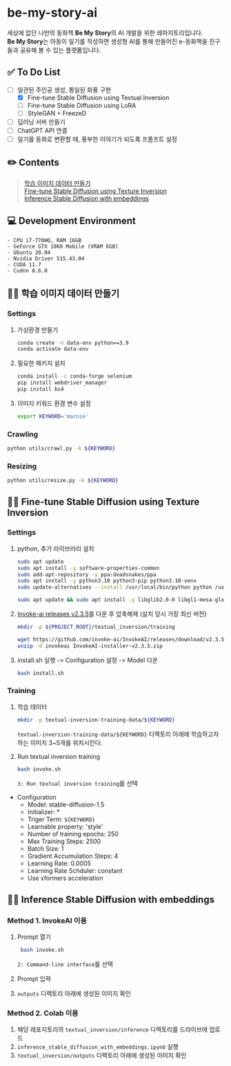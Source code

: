 # be-my-story-ai

세상에 없던 나만의 동화책 **Be My Story**의 AI 개발을 위한 레파지토리입니다.  
**Be My Story**는 아동이 일기를 작성하면 생성형 AI를 통해 만들어진 e-동화책을 친구들과 공유해 볼 수 있는 플랫폼입니다.

## :white_check_mark: To Do List

- [ ] 일관된 주인공 생성, 통일된 화풍 구현
    - [X] Fine-tune Stable Diffusion using Textual Inversion  
    - [ ] Fine-tune Stable Diffusion using LoRA
    - [ ] StyleGAN + FreezeD
- [ ] 딥러닝 서버 만들기
- [ ] ChatGPT API 연결
- [ ] 일기를 동화로 변환할 때, 풍부한 이야기가 되도록 프롬프트 설정  

## :pencil2: Contents

> [학습 이미지 데이터 만들기](#woman_technologist-학습-이미지-데이터-만들기)  
> [Fine-tune Stable Diffusion using Texture Inversion](#woman_technologist-fine-tune-stable-diffusion-using-texture-inversion)  
> [Inference Stable Diffusion with embeddings](#woman_technologist-inference-stable-diffusion-with-embeddings)

## :computer: Development Environment
    - CPU i7-770HQ, RAM 16GB  
    - GeForce GTX 1060 Mobile (VRAM 6GB)
    - Ubuntu 20.04  
    - Nvidia Driver 515.43.04  
    - CUDA 11.7  
    - Cudnn 8.6.0

## :woman_technologist: 학습 이미지 데이터 만들기
### Settings

1. 가상환경 만들기
    ```bash
    conda create -n data-env python==3.9
    conda activate data-env
    ```
2. 필요한 패키지 설치
    ```bash
    conda install -c conda-forge selenium
    pip install webdriver_manager
    pip install bs4
    ```
3. 이미지 키워드 환경 변수 설정
    ```bash
    export KEYWORD='marnie'
    ```

### Crawling

```bash
python utils/crawl.py -k ${KEYWORD}
```

### Resizing

```bash
python utils/resize.py -k ${KEYWORD}
```


## :woman_technologist: Fine-tune Stable Diffusion using Texture Inversion

### Settings
1. python, 추가 라이브러리 설치
    ```bash
    sudo apt update
    sudo apt install -y software-properties-common
    sudo add-apt-repository -y ppa:deadsnakes/ppa
    sudo apt install -y python3.10 python3-pip python3.10-venv
    sudo update-alternatives --install /usr/local/bin/python python /usr/bin/python3.10 3

    sudo apt update && sudo apt install -y libglib2.0-0 libgl1-mesa-glx

    ```
2. [Invoke-ai releases v2.3.5](https://github.com/invoke-ai/InvokeAI/releases/tag/v2.3.5)를 다운 후 압축해제 (설치 당시 가장 최신 버전)
   ```bash
   mkdir -p ${PROJECT_ROOT}/textual_inversion/training
   
   wget https://github.com/invoke-ai/InvokeAI/releases/download/v2.3.5/InvokeAI-installer-v2.3.5.zip
   unzip -d invokeai InvokeAI-installer-v2.3.5.zip
   ```

3. install.sh 실행 -> Configuration 설정 -> Model 다운
    ```bash
    bash install.sh
    ```

### Training
1. 학습 데이터
    ```bash
    mkdir -p textual-inversion-training-data/${KEYWORD}
    ```
    `textual-inversion-training-data/${KEYWORD}` 디렉토리 아래에 학습하고자 하는 이미지 3~5개를 위치시킨다.

2. Run textual inversion training
    ```bash
    bash invoke.sh
    ```
    `3: Run textual inversion training`를 선택

- Configuration
    - Model: stable-diffusion-1.5
    - Initializer: *
    - Triger Term: `${KEYWORD}`
    - Learnable property: 'style'
    - Number of training epochs: 250
    - Max Training Steps: 2500
    - Batch Size: 1
    - Gradient Accumulation Steps: 4
    - Learning Rate: 0.0005
    - Learning Rate Schduler: constant
    - Use xformers acceleration

## :woman_technologist: Inference Stable Diffusion with embeddings

### Method 1. InvokeAI 이용
1. Prompt 열기
   ```bash
    bash invoke.sh
    ```
    `2: Command-line interface`를 선택

2. Prompt 입력
3. `outputs` 디렉토리 아래에 생성된 이미지 확인

### Method 2. Colab 이용

1. 해당 레포지토리의 `textual_inversion/inference` 디렉토리를 드라이브에 업로드
2. `inference_stable_diffusion_with_embeddings.ipynb` 실행
3. `textual_inversion/outputs` 디렉토리 아래에 생성된 이미지 확인


